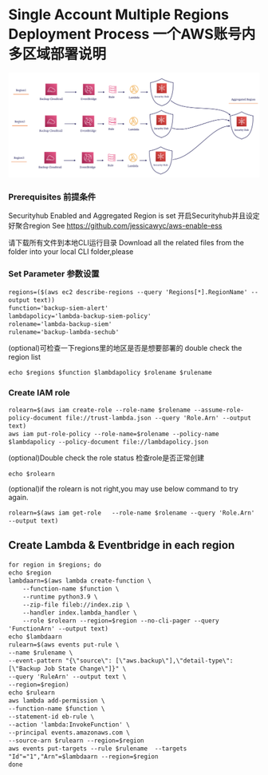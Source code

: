 # Single Account Multiple Regions Deployment Process 一个AWS账号内多区域部署说明
![type1](Arch-SingleAccount.png)
### Prerequisites 前提条件
Securityhub Enabled and Aggregated Region is set 开启Securityhub并且设定好聚合region
See https://github.com/jessicawyc/aws-enable-ess

请下载所有文件到本地CLI运行目录 Download all the related files from the folder into your local CLI folder,please
### Set Parameter 参数设置
```
regions=($(aws ec2 describe-regions --query 'Regions[*].RegionName' --output text))
function='backup-siem-alert'
lambdapolicy='lambda-backup-siem-policy'
rolename='lambda-backup-siem'
rulename='backup-lambda-sechub'
```
(optional)可检查一下regions里的地区是否是想要部署的 double check the region list
```
echo $regions $function $lambdapolicy $rolename $rulename
```
### Create IAM role 
```
rolearn=$(aws iam create-role --role-name $rolename --assume-role-policy-document file://trust-lambda.json --query 'Role.Arn' --output text)
aws iam put-role-policy --role-name=$rolename --policy-name $lambdapolicy --policy-document file://lambdapolicy.json
```
(optional)Double check the role status 检查role是否正常创建
```
echo $rolearn
```
(optional)if the rolearn is not right,you may use below command to try again.
```
rolearn=$(aws iam get-role   --role-name $rolename --query 'Role.Arn' --output text)
```


## Create Lambda & Eventbridge in each region
```
for region in $regions; do
echo $region
lambdaarn=$(aws lambda create-function \
    --function-name $function \
    --runtime python3.9 \
    --zip-file fileb://index.zip \
    --handler index.lambda_handler \
    --role $rolearn --region=$region --no-cli-pager --query 'FunctionArn' --output text)
echo $lambdaarn
rulearn=$(aws events put-rule \
--name $rulename \
--event-pattern "{\"source\": [\"aws.backup\"],\"detail-type\": [\"Backup Job State Change\"]}" \
--query 'RuleArn' --output text \
--region=$region)
echo $rulearn
aws lambda add-permission \
--function-name $function \
--statement-id eb-rule \
--action 'lambda:InvokeFunction' \
--principal events.amazonaws.com \
--source-arn $rulearn --region=$region
aws events put-targets --rule $rulename  --targets "Id"="1","Arn"=$lambdaarn --region=$region
done
```

